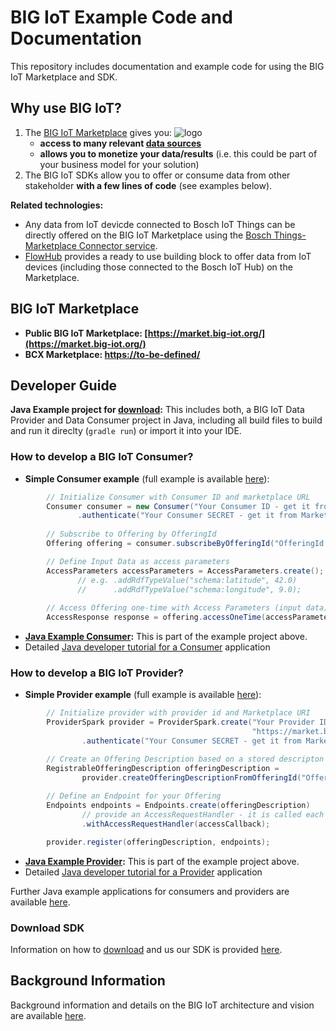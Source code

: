 # BIG IoT Example Code and Documentation

This repository includes documentation and example code for using the BIG IoT Marketplace and SDK.


## Why use BIG IoT?

1. The [BIG IoT Marketplace](https://market.big-iot.org/) gives you: ![logo]()
   * **access to many relevant [data sources]()**
   * **allows you to monetize your data/results** (i.e. this could be part of your business model for your solution)
2. The BIG IoT SDKs allow you to offer or consume data from other stakeholder **with a few lines of code** (see examples below).

**Related technologies:**
- Any data from IoT devicde connected to Bosch IoT Things can be directly offered on the BIG IoT Marketplace using the [Bosch Things-Marketplace Connector service]().
- [FlowHub]() provides a ready to use building block to offer data from IoT devices (including those connected to the Bosch IoT Hub) on the Marketplace.


## BIG IoT Marketplace 

- **Public BIG IoT Marketplace: [https://market.big-iot.org/](https://market.big-iot.org/)**
- **BCX Marketplace: [https://to-be-defined/]()**


## Developer Guide 

**Java Example project for [download](https://github.com/BIG-IoT/example-projects):** This includes both, a BIG IoT Data Provider and Data Consumer project in Java, including all build files to build and run it direclty (`gradle run`) or import it into your IDE.

### How to develop a BIG IoT Consumer?

- **Simple Consumer example** (full example is available [here](https://github.com/BIG-IoT/example-projects/blob/master/more-java-examples/src/main/java/org/eclipse/bigiot/lib/examples/ExampleConsumerSubscriptionById.java)):
```java
        // Initialize Consumer with Consumer ID and marketplace URL
        Consumer consumer = new Consumer("Your Consumer ID - get it from Marketplace", "https://market.big-iot.org")
               .authenticate("Your Consumer SECRET - get it from Marketplace");
                                    
        // Subscribe to Offering by OfferingId
        Offering offering = consumer.subscribeByOfferingId("OfferingId - find it on Marketplace").get();

        // Define Input Data as access parameters
        AccessParameters accessParameters = AccessParameters.create();
               // e.g. .addRdfTypeValue("schema:latitude", 42.0)
               //      .addRdfTypeValue("schema:longitude", 9.0);
        
        // Access Offering one-time with Access Parameters (input data) --> response includes JSON results
        AccessResponse response = offering.accessOneTime(accessParameters).get();
```
- **[Java Example Consumer](https://github.com/BIG-IoT/example-projects/tree/master/java-example-consumer):** This is part of the example project above. 
- Detailed [Java developer tutorial for a Consumer](https://big-iot.github.io/provPerspective/) application

### How to develop a BIG IoT Provider?

- **Simple Provider example** (full example is available [here](https://github.com/BIG-IoT/example-projects/blob/master/more-java-examples/src/main/java/org/eclipse/bigiot/lib/examples/ExampleProviderWithMarketplaceOfferingDescription.java)):
```java
        // Initialize provider with provider id and Marketplace URI
        ProviderSpark provider = ProviderSpark.create("Your Provider ID - get it from Marketplace", 
                                                      "https://market.big-iot.org", "IP address of your node", 6789)
                .authenticate("Your Consumer SECRET - get it from Marketplace");

        // Create an Offering Description based on a stored descripton on the Marketplace
        RegistrableOfferingDescription offeringDescription = 
                provider.createOfferingDescriptionFromOfferingId("OfferingId - get it from Marketplace");
                        
        // Define an Endpoint for your Offering
        Endpoints endpoints = Endpoints.create(offeringDescription)
                // provide an AccessRequestHandler - it is called each time a Consmer accesses your offering
                .withAccessRequestHandler(accessCallback);

        provider.register(offeringDescription, endpoints);
```
- **[Java Example Provider](https://github.com/BIG-IoT/example-projects/tree/master/java-example-provider):** This is part of the example project above. 
- Detailed [Java developer tutorial for a Provider](https://big-iot.github.io/consumerPerspective/) application

Further Java example applications for consumers and providers are available [here](https://github.com/BIG-IoT/example-projects/tree/master/more-java-examples/src/main/java/org/eclipse/bigiot/lib/examples).

### Download SDK

Information on how to [download](https://big-iot.github.io/download/) and us our SDK is provided [here](https://big-iot.github.io/download/).


## Background Information

Background information and details on the BIG IoT architecture and vision are available [here](https://big-iot.github.io/tutorial/).
